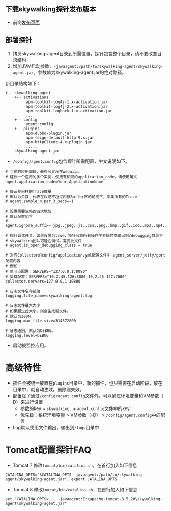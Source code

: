 ## 下载skywalking探针发布版本
- 前向[发布页面](http://skywalking.apache.org/downloads/)

## 部署探针
1. 拷贝skywalking-agent目录到所需位置，探针包含整个目录，请不要改变目录结构
1. 增加JVM启动参数，`-javaagent:/path/to/skywalking-agent/skywalking-agent.jar`。参数值为skywalking-agent.jar的绝对路径。

新目录结构如下：
```
+-- skywalking-agent
    +-- activations
         apm-toolkit-log4j-1.x-activation.jar
         apm-toolkit-log4j-2.x-activation.jar
         apm-toolkit-logback-1.x-activation.jar
         ...
    +-- config
         agent.config  
    +-- plugins
         apm-dubbo-plugin.jar
         apm-feign-default-http-9.x.jar
         apm-httpClient-4.x-plugin.jar
         .....
    skywalking-agent.jar
```

- `/config/agent.config`包含探针所需配置，中文说明如下。

```properties
# 当前的应用编码，最终会显示在webui上。
# 建议一个应用的多个实例，使用有相同的application_code。请使用英文
agent.application_code=Your_ApplicationName

# 每三秒采样的Trace数量
# 默认为负数，代表在保证不超过内存Buffer区的前提下，采集所有的Trace
# agent.sample_n_per_3_secs=-1

# 设置需要忽略的请求地址
# 默认配置如下
# agent.ignore_suffix=.jpg,.jpeg,.js,.css,.png,.bmp,.gif,.ico,.mp3,.mp4,.html,.svg

# 探针调试开关，如果设置为true，探针会将所有操作字节码的类输出到/debugging目录下
# skywalking团队可能在调试，需要此文件
# agent.is_open_debugging_class = true

# 对应Collector的config/application.yml配置文件中 agent_server/jetty/port 配置内容
# 例如：
# 单节点配置：SERVERS="127.0.0.1:8080" 
# 集群配置：SERVERS="10.2.45.126:8080,10.2.45.127:7600" 
collector.servers=127.0.0.1:10800

# 日志文件名称前缀
logging.file_name=skywalking-agent.log

# 日志文件最大大小
# 如果超过此大小，则会生成新文件。
# 默认为300M
logging.max_file_size=314572800

# 日志级别，默认为DEBUG。
logging.level=DEBUG
```

- 启动被监控应用。

# 高级特性
- 插件会被统一放置在`plugins`目录中，新的插件，也只需要在启动阶段，放在目录中，就自动生效。删除则失效。
- 配置除了通过`/config/agent.config`文件外，可以通过环境变量和VM参数（-D）来进行设置
  - 参数的key = `skywalking.` + `agent.config`文件中的key
  - 优先级：系统环境变量 > VM参数（-D） > `/config/agent.config`中的配置
- Log默认使用文件输出，输出到`/logs`目录中

# Tomcat配置探针FAQ
- Tomcat 7
修改`tomcat/bin/catalina.sh`，在首行加入如下信息
```shell
CATALINA_OPTS="$CATALINA_OPTS -javaagent:/path/to/skywalking-agent/skywalking-agent.jar"; export CATALINA_OPTS
```

- Tomcat 8
修改`tomcat/bin/catalina.sh`，在首行加入如下信息
```shell
set "CATALINA_OPTS=... -javaagent:E:\apache-tomcat-8.5.20\skywalking-agent\skywalking-agent.jar"
```